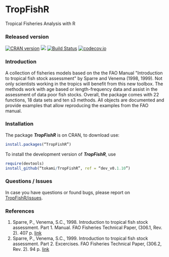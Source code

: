 TropFishR
=====
Tropical Fisheries Analysis with R


### Released version
[![CRAN version](http://www.r-pkg.org/badges/version/TropFishR)](https://cran.r-project.org/web/packages/TropFishR/index.html) [![](http://cranlogs.r-pkg.org/badges/grand-total/TropFishR)](https://cran.r-project.org/web/packages/TropFishR/index.html)
[![Build Status](https://travis-ci.org/tokami/TropFishR.svg?branch=dev_v0.1.10)](https://travis-ci.org/tokami/TropFishR)
[![codecov.io](https://codecov.io/github/tokami/TropFishR/coverage.svg?branch=dev_v0.1.10)](https://codecov.io/github/tokami/TropFishR/coverage.svg?branch=dev_v0.1.10)


### Introduction
A collection of fisheries models based on the the FAO Manual "Introduction to tropical fish stock assessment" by Sparre and Venema (1998, 1999). Not only scientists working in the tropics will benefit from this new toolbox. The methods work with age based or length-frequency data and assist in the assessment of data poor fish stocks. Overall, the package comes with 22 functions, 18 data sets and ten s3 methods. All objects are documented and provide examples that allow reproducing the examples from the FAO manual. 


### Installation
The package ***TropFishR*** is on CRAN, to download use:

```r
install.packages(“TropFishR”)
```

To install the development version of ***TropFishR***, use

```r
require(devtools)
install_github(“tokami/TropFishR”, ref = “dev_v0.1.10”)
```

### Questions / Issues
In case you have questions or found bugs, please report on [TropFishR/issues](https://github.com/tokami/TropFishR/issues).


### References
  1. Sparre, P., Venema, S.C., 1998. Introduction to tropical fish stock assessment. Part 1. Manual. FAO Fisheries Technical Paper, (306.1, Rev. 2). 407 p. [link](http://www.fao.org/docrep/w5449e/w5449e01.htm)
  2. Sparre, P., Venema, S.C., 1999. Introduction to tropical fish stock assessment. Part 2. Excercises. FAO Fisheries Technical Paper, (306.2, Rev. 2). 94 p. [link](http://www.fao.org/docrep/w5448e/w5448e00.htm)
